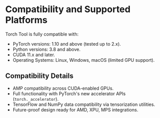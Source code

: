 # Compatibility and Supported Platforms

Torch Tool is fully compatible with:

- PyTorch versions: 1.10 and above (tested up to 2.x).
- Python versions: 3.8 and above.
- CUDA 11.x and later.
- Operating Systems: Linux, Windows, macOS (limited GPU support).

## Compatibility Details
- AMP compatibility across CUDA-enabled GPUs.
- Full functionality with PyTorch's new accelerator APIs (`torch._accelerator`).
- TensorFlow and NumPy data compatibility via tensorization utilities.
- Future-proof design ready for AMD, XPU, MPS integrations.